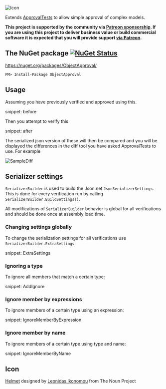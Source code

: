 
![Icon](https://raw.github.com/SimonCropp/ObjectApproval/master/icon.png)

Extends [ApprovalTests](https://github.com/approvals/ApprovalTests.Net) to allow simple approval of complex models.

**This project is supported by the community via [Patreon sponsorship](https://www.patreon.com/join/simoncropp). If you are using this project to deliver business value or build commercial software it is expected that you will provide support [via Patreon](https://www.patreon.com/join/simoncropp).**


## The NuGet package [![NuGet Status](http://img.shields.io/nuget/v/ObjectApproval.svg?style=flat)](https://www.nuget.org/packages/ObjectApproval/)

https://nuget.org/packages/ObjectApproval/

    PM> Install-Package ObjectApproval


## Usage

Assuming you have previously verified and approved using this. 

snippet: before

Then you attempt to verify this 

snippet: after

The serialized json version of these will then be compared and you will be displayed the differences in the diff tool you have asked ApprovalTests to use. For example

![SampleDiff](https://raw.github.com/SimonCropp/ObjectApproval/master/src/SampleDiff.png)


## Serializer settings

`SerializerBuilder` is used to build the Json.net `JsonSerializerSettings`. This is done for every verification run by calling `SerializerBuilder.BuildSettings()`.

All modifications of `SerializerBuilder` behavior is global for all verifications and should be done once at assembly load time.

### Changing settings globally

To change the serialization settings for all verifications use `SerializerBuilder.ExtraSettings`:

snippet: ExtraSettings


### Ignoring a type

To ignore all members that match a certain type:

snippet: AddIgnore


### Ignore member by expressions

To ignore members of a certain type using an expression:

snippet: IgnoreMemberByExpression


### Ignore member by name

To ignore members of a certain type using type and name:

snippet: IgnoreMemberByName



## Icon

<a href="http://thenounproject.com/term/helmet/9554/" target="_blank">Helmet</a> designed by <a href="http://thenounproject.com/alterego" target="_blank">Leonidas Ikonomou</a> from The Noun Project
